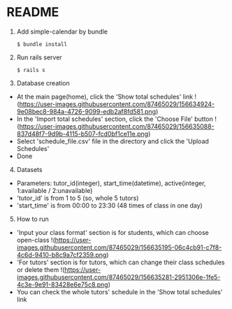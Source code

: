 # README

1. Add simple-calendar by bundle

   ```
   $ bundle install
   ```

2. Run rails server

   ```
   $ rails s
   ```

3. Database creation

- At the main page(home), click the 'Show total schedules' link
  !(https://user-images.githubusercontent.com/87465029/156634924-9e08bec8-984a-4726-9099-edb2af8fd581.png)
- In the 'Import total schedules' section, click the 'Choose File' button
  !(https://user-images.githubusercontent.com/87465029/156635088-837d48f7-9d9b-4115-b507-fcd0bf1ce11e.png)
- Select 'schedule_file.csv' file in the directory and click the 'Upload Schedules'
- Done

4. Datasets

- Parameters: tutor_id(integer), start_time(datetime), active(integer, 1:available / 2:unavailable)
- 'tutor_id' is from 1 to 5 (so, whole 5 tutors)
- 'start_time' is from 00:00 to 23:30 (48 times of class in one day)

5. How to run

- 'Input your class format' section is for students, which can choose open-class
  !(https://user-images.githubusercontent.com/87465029/156635195-06c4cb91-c7f8-4c6d-9410-b8c9a7cf2359.png)
- 'For tutors' section is for tutors, which can change their class schedules or delete them
  !(https://user-images.githubusercontent.com/87465029/156635281-2951306e-1fe5-4c3e-9e91-83428e6e75c8.png)
- You can check the whole tutors' schedule in the 'Show total schedules' link
